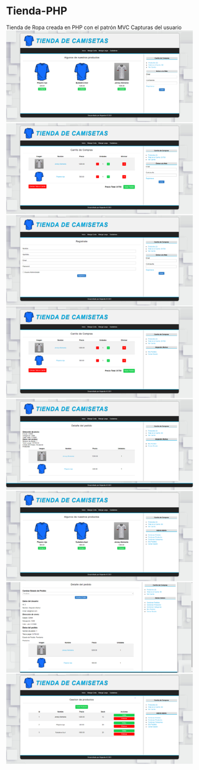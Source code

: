 # Tienda-PHP
Tienda de Ropa creada en PHP con el patrón MVC
Capturas del usuario
<img src="images/Tienda PHP 1.png"/>
<img src="images/Tienda PHP 2.png"/>
<img src="images/Tienda PHP 3.png"/>
<img src="images/Tienda PHP 4.png"/>
<img src="images/Tienda PHP 5.png"/>
<img src="images/Tienda PHP 6.png"/>
<img src="images/Tienda PHP 7.png"/>
<img src="images/Tienda PHP 8.png"/>
